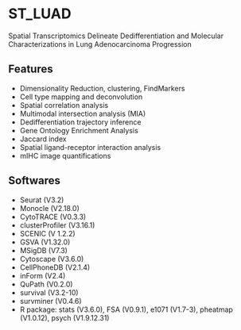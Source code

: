 # ST_LUAD
Spatial Transcriptomics Delineate Dedifferentiation and Molecular Characterizations in Lung Adenocarcinoma Progression

## Features
* Dimensionality Reduction, clustering, FindMarkers
* Cell type mapping and deconvolution
* Spatial correlation analysis
* Multimodal intersection analysis (MIA)
* Dedifferentiation trajectory inference
* Gene Ontology Enrichment Analysis
* Jaccard index
* Spatial ligand-receptor interaction analysis
* mIHC image quantifications

## Softwares
* Seurat (V3.2)
* Monocle (V2.18.0)
* CytoTRACE (V0.3.3) 
* clusterProfiler (V3.16.1) 
* SCENIC (V 1.2.2)
* GSVA (V1.32.0) 
* MSigDB (V7.3) 
* Cytoscape (V3.6.0)
* CellPhoneDB (V2.1.4)
* inForm (V2.4)
* QuPath (V0.2.0)
* survival (V3.2-10) 
* survminer (V0.4.6)
* R package: stats (V3.6.0), FSA (V0.9.1), e1071 (V1.7-3), pheatmap (V1.0.12), psych (V1.9.12.31)
